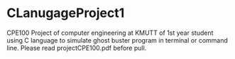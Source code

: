 # CLanugageProject1
CPE100 Project of computer engineering at KMUTT of 1st year student using C language to simulate ghost buster program in terminal or command line. Please read projectCPE100.pdf before pull.

